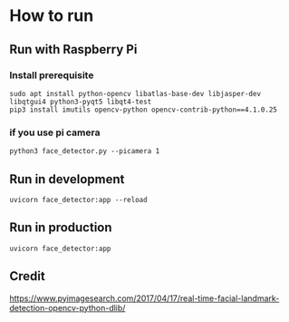 # How to run

## Run with Raspberry Pi
### Install prerequisite
```
sudo apt install python-opencv libatlas-base-dev libjasper-dev libqtgui4 python3-pyqt5 libqt4-test
pip3 install imutils opencv-python opencv-contrib-python==4.1.0.25
```
### if you use pi camera
```
python3 face_detector.py --picamera 1
```
## Run in development
```
uvicorn face_detector:app --reload
```
## Run in production
```
uvicorn face_detector:app
```
## Credit 
https://www.pyimagesearch.com/2017/04/17/real-time-facial-landmark-detection-opencv-python-dlib/
